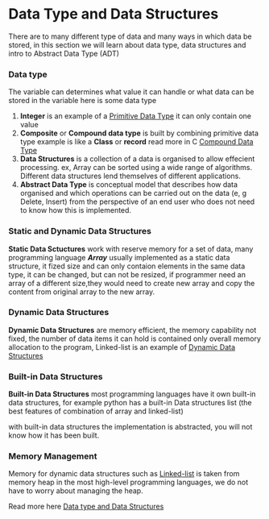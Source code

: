 # Data Type and Data Structures
There are to many different type of data and many ways in which data be stored, in this section we will learn about
data type, data structures and intro to Abstract Data Type (ADT)

### Data type
The variable can determines what value it can handle or what data can be stored in the variable here is some data type
1. **Integer** is an example of a [Primitive Data Type](https://en.wikipedia.org/wiki/Primitive_data_type) it can only contain one value
2. **Composite** or **Compound data type** is built by combining primitive data type example is like a **Class** or **record** read more in C [Compound Data Type](https://en.wikipedia.org/wiki/Composite_data_type)
3. **Data Structures** is a collection of a data is organised to allow effecient processing. ex, Array can be sorted using a wide range of algorithms. Different data structures lend themselves of different applications.
4. **Abstract Data Type** is conceptual model that describes how data organised and which operations can be carried out on the data (e, g Delete, Insert) from the perspective of an end user who does not need to know how this is implemented.

### Static and Dynamic Data Structures
**Static Data Sctuctures** work with reserve memory for a set of data, many programming language ***Array*** usually implemented as a static data structure, it fized size and can only contaion elements in the same data type, it can be changed, but can not be resized, if programmer need an array of a different size,they would need to create new array and copy the content from original array to the new array.

### Dynamic Data Structures
**Dynamic Data Structures** are memory efficient, the memory capability not fixed, the number of data items it can hold is contained only overall memory allocation to the program, Linked-list is an example of [Dynamic Data Structures](https://www.webopedia.com/definitions/dynamic-data-structure/)

### Built-in Data Structures
**Built-in Data Structures** most programming languages have it own built-in data structures, for example python has a built-in Data structures list (the best features of combination of array and linked-list)

with built-in data structures the implementation is abstracted, you will not know how it has been built.

### Memory Management
Memory for dynamic data structures such as [Linked-list](https://en.wikipedia.org/wiki/Linked_list) is taken from memory heap in the most high-level programming languages, we do not have to worry about managing the heap.


Read more here [Data type and Data Structures](https://isaaccomputerscience.org/concepts/dsa_datastruct_definitions?topic=data_structures)
